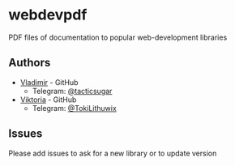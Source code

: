 # webdevpdf

PDF files of documentation to popular web-development libraries 

## Authors

- [Vladimir](https://github.com/tacticSugar) - GitHub
  - Telegram: [@tacticsugar](https://t.me/tacticsugar)
- [Viktoria](https://github.com/Lithuwix) - GitHub
  - Telegram: [@TokiLithuwix](https://t.me/TokiLithuwix)

## Issues

Please add issues to ask for a new library or to update version
